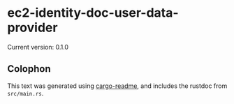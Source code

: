 # ec2-identity-doc-user-data-provider

Current version: 0.1.0



## Colophon

This text was generated using [cargo-readme](https://crates.io/crates/cargo-readme), and includes the rustdoc from `src/main.rs`.
